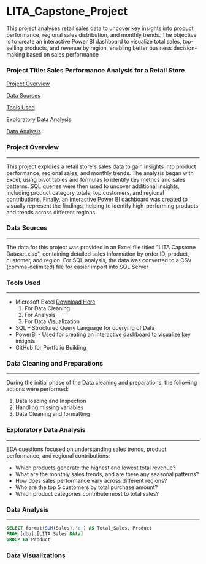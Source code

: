 # LITA_Capstone_Project
This project analyses retail sales data to uncover key insights into product performance, regional sales distribution, and monthly trends. The objective is to create an interactive Power BI dashboard to visualize total sales, top-selling products, and revenue by region, enabling better business decision-making based on sales performance

### Project Title: Sales Performance Analysis for a Retail Store
[Project Overview](#project-overview)

[Data Sources](#data-sources)

[Tools Used](#tools-used)

[Exploratory Data Analysis](#exploratory-data-analysis)

[Data Analysis](#data-analysis)

### Project Overview
---
This project explores a retail store's sales data to gain insights into product performance, regional sales, and monthly trends. The analysis began with Excel, using pivot tables and formulas to identify key metrics and sales patterns. SQL queries were then used to uncover additional insights, including product category totals, top customers, and regional contributions. Finally, an interactive Power BI dashboard was created to visually represent the findings, helping to identify high-performing products and trends across different regions.

### Data Sources
---
The data for this project was provided in an Excel file titled "LITA Capstone Dataset.xlsx", containing detailed sales information by order ID, product, customer, and region. For SQL analysis, the data was converted to a CSV (comma-delimited) file for easier import into SQL Server

### Tools Used
---
- Microsoft Excel [Download Here](https://www.microsoft.com)
  1. For Data Cleaning
  2. For Analysis
  3. For Data Visualization
- SQL – Structured Query Language for querying of Data
- PowerBI - Used for creating an interactive dashboard to visualize key insights
- GitHub for Portfolio Building

### Data Cleaning and Preparations
---
During the initial phase of the Data cleaning and preparations, the following actions were performed:
1. Data loading and Inspection
2. Handling missing variables
3. Data Cleaning and formatting

### Exploratory Data Analysis
---
EDA questions focused on understanding sales trends, product performance, and regional contributions:
- Which products generate the highest and lowest total revenue?
- What are the monthly sales trends, and are there any seasonal patterns?
- How does sales performance vary across different regions?
- Who are the top 5 customers by total purchase amount?
- Which product categories contribute most to total sales?

### Data Analysis
---
```SQL
SELECT format(SUM(Sales),'c') AS Total_Sales, Product
FROM [dbo].[LITA Sales DAta]
GROUP BY Product
```

### Data Visualizations
